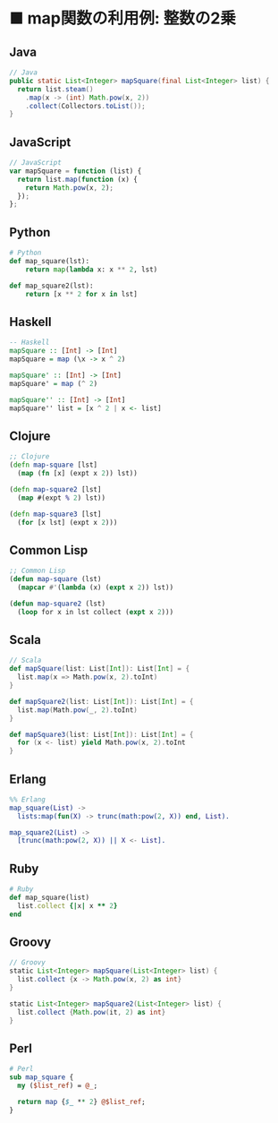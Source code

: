 ■ map関数の利用例: 整数の2乗
==============================
## Java
```java
// Java
public static List<Integer> mapSquare(final List<Integer> list) {
  return list.steam()
    .map(x -> (int) Math.pow(x, 2))
    .collect(Collectors.toList());
}
```


## JavaScript
```javascript
// JavaScript
var mapSquare = function (list) {
  return list.map(function (x) {
    return Math.pow(x, 2);
  });
};
```


## Python
```python
# Python
def map_square(lst):
    return map(lambda x: x ** 2, lst)

def map_square2(lst):
    return [x ** 2 for x in lst]
```


## Haskell
```haskell
-- Haskell
mapSquare :: [Int] -> [Int]
mapSquare = map (\x -> x ^ 2)

mapSquare' :: [Int] -> [Int]
mapSquare' = map (^ 2)

mapSquare'' :: [Int] -> [Int]
mapSquare'' list = [x ^ 2 | x <- list]
```


## Clojure
```clojure
;; Clojure
(defn map-square [lst]
  (map (fn [x] (expt x 2)) lst))

(defn map-square2 [lst]
  (map #(expt % 2) lst))

(defn map-square3 [lst]
  (for [x lst] (expt x 2)))
```


## Common Lisp
```lisp
;; Common Lisp
(defun map-square (lst)
  (mapcar #'(lambda (x) (expt x 2)) lst))

(defun map-square2 (lst)
  (loop for x in lst collect (expt x 2)))
```


## Scala
```scala
// Scala
def mapSquare(list: List[Int]): List[Int] = {
  list.map(x => Math.pow(x, 2).toInt)
}

def mapSquare2(list: List[Int]): List[Int] = {
  list.map(Math.pow(_, 2).toInt)
}

def mapSquare3(list: List[Int]): List[Int] = {
  for (x <- list) yield Math.pow(x, 2).toInt
}
```


## Erlang
```erlang
%% Erlang
map_square(List) ->
  lists:map(fun(X) -> trunc(math:pow(2, X)) end, List).

map_square2(List) ->
  [trunc(math:pow(2, X)) || X <- List].
```


## Ruby
```ruby
# Ruby
def map_square(list)
  list.collect {|x| x ** 2}
end
```


## Groovy
```groovy
// Groovy
static List<Integer> mapSquare(List<Integer> list) {
  list.collect {x -> Math.pow(x, 2) as int}
}

static List<Integer> mapSquare2(List<Integer> list) {
  list.collect {Math.pow(it, 2) as int}
}
```


## Perl
```perl
# Perl
sub map_square {
  my ($list_ref) = @_;

  return map {$_ ** 2} @$list_ref;
}
```
